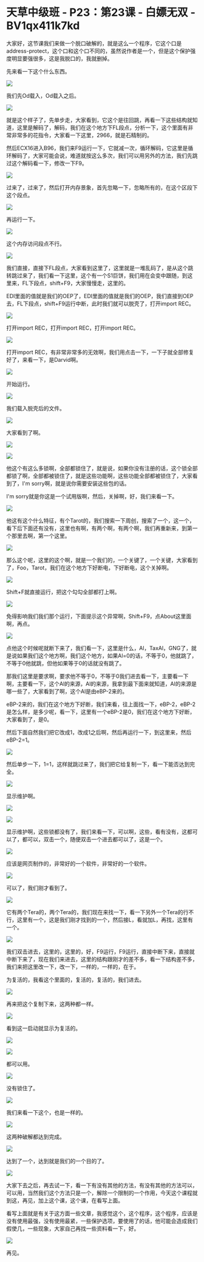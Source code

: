# 天草中级班 - P23：第23课 - 白嫖无双 - BV1qx411k7kd

大家好，这节课我们来做一个脱口破解的，就是这么一个程序，它这个口是address-protect，这个口和这个口不同的，虽然说作者是一个，但是这个保护强度明显要强很多，这是我脱口的，我就删掉。

先来看一下这个什么东西。

![](img/1d0664eebbaab20063026fd242b97566_1.png)

我们先Od载入，Od载入之后。

![](img/1d0664eebbaab20063026fd242b97566_3.png)

就是这个样子了，先单步走，大家看到，它这个是往回跳，再看一下这些结构就知道，这里是解码了，解码，我们在这个地方下FL段点，分析一下，这个里面有非常非常多的花指令，大家看一下这里，2966，就是石精制的。

然后ECX16进入B96，我们来F9运行一下，它就减一次，循环解码，它这里是循环解码了，大家可能会说，难道就按这么多次，我们可以用另外的方法，我们先跳过这个解码看一下，修改一下F9。



![](img/1d0664eebbaab20063026fd242b97566_5.png)

过来了，过来了，然后打开内存景象，首先忽略一下，忽略所有的，在这个区段下这个段点。

![](img/1d0664eebbaab20063026fd242b97566_7.png)

再运行一下。

![](img/1d0664eebbaab20063026fd242b97566_9.png)

这个内存访问段点不行。

![](img/1d0664eebbaab20063026fd242b97566_11.png)

我们直接，直接下FL段点，大家看到这里了，这里就是一堆乱码了，是从这个跳转跳过来了，我们看一下这里，这个有一个S1巨饼，我们用在会变中跟随，到这里来，FL下段点，shift+F9，大家慢慢走，这里的。

EDI里面的值就是我们的OEP了，EDI里面的值就是我们的OEP，我们直接到OEP去，FL下段点，shift+F9运行中断，此时我们就可以脱壳了，打开import REC。



![](img/1d0664eebbaab20063026fd242b97566_13.png)

打开import REC，打开import REC，打开import REC。

![](img/1d0664eebbaab20063026fd242b97566_15.png)

打开import REC，有非常非常多的无效啊，我们用点击一下，一下子就全部修复好了，来看一下，是Darvid啊。



![](img/1d0664eebbaab20063026fd242b97566_17.png)

开始运行。

![](img/1d0664eebbaab20063026fd242b97566_19.png)

我们载入脱壳后的文件。

![](img/1d0664eebbaab20063026fd242b97566_21.png)

大家看到了啊。

![](img/1d0664eebbaab20063026fd242b97566_23.png)

![](img/1d0664eebbaab20063026fd242b97566_24.png)

他这个有这么多锁啊，全部都锁住了，就是说，如果你没有注册的话，这个锁全部都锁了啊，全部都被锁住了，就是这些功能啊，这些功能全部都被锁住了，大家看到了，I'm sorry啊，就是说你需要安装这些包的话。

I'm sorry就是你这是一个试用版啊，然后，关掉啊，好，我们来看一下。

![](img/1d0664eebbaab20063026fd242b97566_26.png)

他这有这个什么特征，有个Tarot的，我们搜索一下周创，搜索了一个，这一个，看下后下面还有没有，这里也有啊，有两个啊，有两个啊，我们再重新来，到第一个那里去啊，第一个这里。



![](img/1d0664eebbaab20063026fd242b97566_28.png)

那么这个呢，这里的这个啊，就是一个我们的，一个关键了，一个关键，大家看到了，Foo，Tarot，我们在这个地方下好断电，下好断电，这个关掉啊。



![](img/1d0664eebbaab20063026fd242b97566_30.png)

Shift+F就直接运行，把这个勾勾全部都打上啊。

![](img/1d0664eebbaab20063026fd242b97566_32.png)

免得影响我们我们那个运行，下面提示这个异常啊，Shift+F9，点About这里面啊，再点。

![](img/1d0664eebbaab20063026fd242b97566_34.png)

点他这个时候呢就断下来了，我们看一下，这里是什么，Al，TaxAl，GNG了，就是说如果我们这个地方啊，我们这个地方，如果Al=0的话，不等于0，他就跳了，不等于0他就跳，但他如果等于0的话就没有跳了。

那我们这里是要求啊，要求他不等于0，不等于0我们进去看一下，主要看一下啊，主要看一下，这个Al的来源，Al的来源，我拿到最下面来就知道，Al的来源是哪一些了，大家看到了啊，这个Al是由eBP-2来的。

eBP-2来的，我们在这个地方下好断，我们来看，往上面找一下，eBP-2，eBP-2是怎么样，是多少呢，看一下，这里有一个eBP-2是0，我们在这个地方下好断，大家看到了，是0。

然后下面自然我们把它改成1，改成1之后啊，然后再运行一下，到这里来，然后eBP-2=1。

![](img/1d0664eebbaab20063026fd242b97566_36.png)

然后单步一下，1=1，这样就跳过来了，我们把它给复制一下，看一下能否达到完全。

![](img/1d0664eebbaab20063026fd242b97566_38.png)

显示维护啊。

![](img/1d0664eebbaab20063026fd242b97566_40.png)

![](img/1d0664eebbaab20063026fd242b97566_41.png)

显示维护啊，这些锁都没有了，我们来看一下，可以啊，这些，看有没有，这都可以了，都可以，双击一个，随便双击一个进去都可以了，这是一个。



![](img/1d0664eebbaab20063026fd242b97566_43.png)

应该是网页制作的，非常好的一个软件，非常好的一个软件。

![](img/1d0664eebbaab20063026fd242b97566_45.png)

可以了，我们刚才看到了。

![](img/1d0664eebbaab20063026fd242b97566_47.png)

它有两个Tera的，两个Tera的，我们现在来找一下，看一下另外一个Tera的行不行，这里有一个，这是我们刚才找到的一个，然后接L，看就加L，再找，这里有一个。



![](img/1d0664eebbaab20063026fd242b97566_49.png)

我们双击进去，这里的，这里的，好，F9运行，F9运行，直接中断下来，直接就中断下来了，现在我们来进去，这里的结构跟刚才的差不多，看一下结构差不多，我们来把这里改一下，改一下，一样的，一样的，在于。

为复活的，我看这个里面的，复活的，复活的，我们进去。

![](img/1d0664eebbaab20063026fd242b97566_51.png)

再来把这个复制下来，这两种都一样。

![](img/1d0664eebbaab20063026fd242b97566_53.png)

看到这一启动就显示为复活的。

![](img/1d0664eebbaab20063026fd242b97566_55.png)

![](img/1d0664eebbaab20063026fd242b97566_56.png)

都可以用。

![](img/1d0664eebbaab20063026fd242b97566_58.png)

没有锁住了。

![](img/1d0664eebbaab20063026fd242b97566_60.png)

我们来看一下这个，也是一样的。

![](img/1d0664eebbaab20063026fd242b97566_62.png)

这两种破解都达到完成。

![](img/1d0664eebbaab20063026fd242b97566_64.png)

达到了一个，达到就是我们的一个目的了。

![](img/1d0664eebbaab20063026fd242b97566_66.png)

大家下去之后，再去试一下，看一下有没有其他的方法，有没有其他的方法可以，可以用，当然我们这个方法只是一个，解除一个限制的一个作用，今天这个课程就到这，再见，加上这个课，这个课，在看写上面。

看写上面就是有关于这方面一些文章，我感觉这个，这个程序，这个程序，应该是没有使用最强，没有使用最紧，一些保护选项，要使用了的话，他可能会造成我们假使几，一些现象，大家自己再找一些资料看一下，好。



![](img/1d0664eebbaab20063026fd242b97566_68.png)

再见。